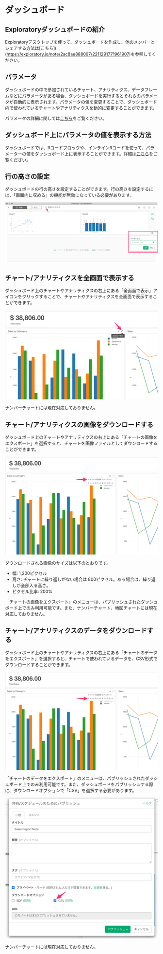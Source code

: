 # ダッシュボード

## Exploratoryダッシュボードの紹介

Exploratoryデスクトップを使って、ダッシュボードを作成し、他のメンバーとシェアする方法は[こちら]( (https://exploratory.io/note/2ac8ae888097/2211291771961907)を参照してください。





## パラメータ

ダッシュボードの中で参照されているチャート、アナリティクス、データフレームなどにパラメータがある場合、ダッシュボードを実行するとそれらのパラメータが自動的に表示されます。パラメータの値を変更することで、ダッシュボード内で使われているチャートやアナリティクスを動的に変更することができます。

パラメータの詳細に関しては[こちら](../parameter/parameter_ja.md)をご覧ください。



## ダッシュボード上にパラメータの値を表示する方法

ダッシュボードでは、Rコードブロックや、インラインRコードを使って、パラメーターの値をダッシュボード上に表示することができます。詳細は[こちら](../parameter/parameter_ja.md#ntoyadasshubdoniparamtnowosuru)をご覧ください。


## 行の高さの設定

ダッシュボードの行の高さを設定することができます。行の高さを設定するには、「画面内に収める」の機能が無効になっている必要があります。


![](images/rowheight-ja.png)



## チャート/アナリティクスを全画面で表示する

ダッシュボード上のチャートやアナリティクスの右上にある「全画面で表示」アイコンをクリックすることで、チャートやアナリティクスを全画面で表示することができます。

![](images/dashboard-view-fullscreen-ja.png)

ナンバーチャートには現在対応しておりません。

## チャート/アナリティクスの画像をダウンロードする

ダッシュボード上のチャートやアナリティクスの右上にある「チャートの画像をエクスポート」を選択すると、チャートを画像ファイルとしてダウンロードすることができます。

![](images/dashboard-download-image-ja.png)

ダウンロードされる画像のサイズは以下のとおりです。

* 幅: 1,200ピクセル
* 高さ: チャートに繰り返しがない場合は 800ピクセル。ある場合は、繰り返しが全部入る高さ。
* ピクセル比率: 200%

「チャートの画像をエクスポート」のメニューは、パブリッシュされたダッシュボード上でのみ利用可能です。また、ナンバーチャート、地図チャートには現在対応しておりません。

## チャート/アナリティクスのデータをダウンロードする


ダッシュボード上のチャートやアナリティクスの右上にある「チャートのデータをエクスポート」を選択すると、チャートで使われているデータを、CSV形式でダウンロードすることができます。

![](images/dashboard-download-data2-ja.png)


「チャートのデータをエクスポート」のメニューは、パブリッシュされたダッシュボード上でのみ利用可能です。また、ダッシュボードをパブリッシュする際に、ダウンロードオプションで「CSV」を選択する必要があります。

![](images/dashboard-download-data1-ja.png)


ナンバーチャートには現在対応しておりません。



